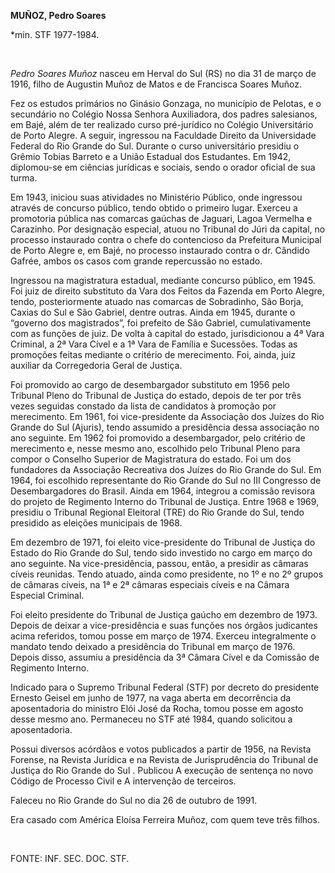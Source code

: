 **MUÑOZ, Pedro Soares**

\*min. STF 1977-1984.

 

*Pedro Soares Muñoz* nasceu em Herval do Sul (RS) no dia 31 de março de
1916, filho de Augustin Muñoz de Matos e de Francisca Soares Muñoz.

Fez os estudos primários no Ginásio Gonzaga, no município de Pelotas, e
o secundário no Colégio Nossa Senhora Auxiliadora, dos padres
salesianos, em Bajé, além de ter realizado curso pré-jurídico no Colégio
Universitário de Porto Alegre. A seguir, ingressou na Faculdade Direito
da Universidade Federal do Rio Grande do Sul. Durante o curso
universitário presidiu o Grêmio Tobias Barreto e a União Estadual dos
Estudantes. Em 1942, diplomou-se em ciências jurídicas e sociais, sendo
o orador oficial de sua turma.

Em 1943, iniciou suas atividades no Ministério Público, onde ingressou
através de concurso público, tendo obtido o primeiro lugar. Exerceu a
promotoria pública nas comarcas gaúchas de Jaguari, Lagoa Vermelha e
Carazinho. Por designação especial, atuou no Tribunal do Júri da
capital, no processo instaurado contra o chefe do contencioso da
Prefeitura Municipal de Porto Alegre e, em Bajé, no processo instaurado
contra o dr. Cândido Gafrée, ambos os casos com grande repercussão no
estado.

Ingressou na magistratura estadual, mediante concurso público, em 1945.
Foi juiz de direito substituto da Vara dos Feitos da Fazenda em Porto
Alegre, tendo, posteriormente atuado nas comarcas de Sobradinho, São
Borja, Caxias do Sul e São Gabriel, dentre outras. Ainda em 1945,
durante o “governo dos magistrados”, foi prefeito de São Gabriel,
cumulativamente com as funções de juiz. De volta à capital do estado,
jurisdicionou a 4ª Vara Criminal, a 2ª Vara Cível e a 1ª Vara de Família
e Sucessões. Todas as promoções feitas mediante o critério de
merecimento. Foi, ainda, juiz auxiliar da Corregedoria Geral de Justiça.

Foi promovido ao cargo de desembargador substituto em 1956 pelo Tribunal
Pleno do Tribunal de Justiça do estado, depois de ter por três vezes
seguidas constado da lista de candidatos à promoção por merecimento. Em
1961, foi vice-presidente da Associação dos Juízes do Rio Grande do Sul
(Ajuris), tendo assumido a presidência dessa associação no ano seguinte.
Em 1962 foi promovido a desembargador, pelo critério de merecimento e,
nesse mesmo ano, escolhido pelo Tribunal Pleno para compor o Conselho
Superior de Magistratura do estado. Foi um dos fundadores da Associação
Recreativa dos Juízes do Rio Grande do Sul. Em 1964, foi escolhido
representante do Rio Grande do Sul no III Congresso de Desembargadores
do Brasil. Ainda em 1964, integrou a comissão revisora do projeto de
Regimento Interno do Tribunal de Justiça. Entre 1968 e 1969, presidiu o
Tribunal Regional Eleitoral (TRE) do Rio Grande do Sul, tendo presidido
as eleições municipais de 1968.

Em dezembro de 1971, foi eleito vice-presidente do Tribunal de Justiça
do Estado do Rio Grande do Sul, tendo sido investido no cargo em março
do ano seguinte. Na vice-presidência, passou, então, a presidir as
câmaras cíveis reunidas. Tendo atuado, ainda como presidente, no 1º e no
2º grupos de câmaras cíveis, na 1ª e 2ª câmaras especiais cíveis e na
Câmara Especial Criminal.

Foi eleito presidente do Tribunal de Justiça gaúcho em dezembro de 1973.
Depois de deixar a vice-presidência e suas funções nos órgãos judicantes
acima referidos, tomou posse em março de 1974. Exerceu integralmente o
mandato tendo deixado a presidência do Tribunal em março de 1976. Depois
disso, assumiu a presidência da 3ª Câmara Cível e da Comissão de
Regimento Interno.

Indicado para o Supremo Tribunal Federal (STF) por decreto do presidente
Ernesto Geisel em junho de 1977, na vaga aberta em decorrência da
aposentadoria do ministro Elói José da Rocha, tomou posse em agosto
desse mesmo ano. Permaneceu no STF até 1984, quando solicitou a
aposentadoria.

Possui diversos acórdãos e votos publicados a partir de 1956, na Revista
Forense, na Revista Jurídica e na Revista de Jurisprudência do Tribunal
de Justiça do Rio Grande do Sul . Publicou A execução de sentença no
novo Código de Processo Civil e A intervenção de terceiros.

Faleceu no Rio Grande do Sul no dia 26 de outubro de 1991.

Era casado com América Eloísa Ferreira Muñoz, com quem teve três filhos.

 

FONTE: INF. SEC. DOC. STF.

 
